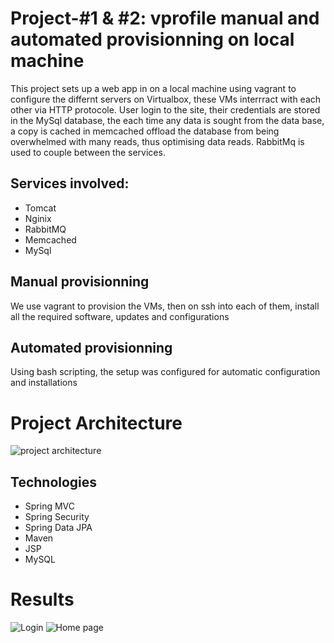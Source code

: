 # Project-#1 & #2: vprofile manual and automated provisionning on local machine
  This project sets up a web app in on a local machine using vagrant to configure the differnt servers on Virtualbox, these VMs interrract with each other via HTTP protocole. User login to the site, their credentials are stored in the MySql database, the each time any data is sought from the data base, a copy is cached in memcached offload the database from being overwhelmed with many reads, thus optimising data reads. RabbitMq is used to couple between the services.
  ## Services involved: 
  - Tomcat
  - Nginix
  - RabbitMQ
  - Memcached
  - MySql
  ## Manual provisionning
  We use vagrant to provision the VMs, then on ssh into each of them, install all the required software, updates and configurations
  ## Automated provisionning
  Using bash scripting, the setup was configured for automatic configuration and installations
# Project Architecture
![project architecture](https://github.com/Ndzenyuy/vprofile-project/blob/main/images/Screenshot%20from%202023-07-12%2012-08-01.png)
  

## Technologies 
- Spring MVC
- Spring Security
- Spring Data JPA
- Maven
- JSP
- MySQL

# Results
![Login](https://github.com/Ndzenyuy/vprofile-project/blob/main/images/Screenshot%20from%202023-07-10%2016-23-33.png)   ![Home page](https://github.com/Ndzenyuy/vprofile-project/blob/main/images/Screenshot%20from%202023-07-10%2016-25-20.png)





